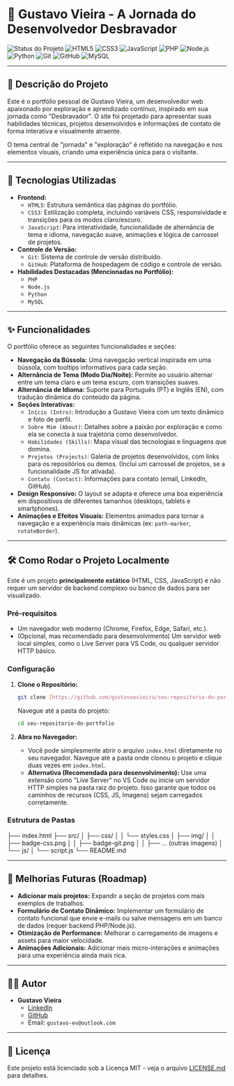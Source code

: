 # 🧭 Gustavo Vieira - A Jornada do Desenvolvedor Desbravador

![Status do Projeto](https://img.shields.io/badge/Status-Online-brightgreen)
![HTML5](https://img.shields.io/badge/-HTML5-333333?style=flat&logo=HTML5)
![CSS3](https://img.shields.io/badge/-CSS-333333?style=flat&logo=CSS3&logoColor=1572B6)
![JavaScript](https://img.shields.io/badge/-JavaScript-333333?style=flat&logo=javascript)
![PHP](https://img.shields.io/badge/-PHP-333333?style=flat&logo=php&logoColor=777BB4)
![Node.js](https://img.shields.io/badge/-Node.js-333333?style=flat&logo=node.js&logoColor=339933)
![Python](https://img.shields.io/badge/-Python-333333?style=flat&logo=python)
![Git](https://img.shields.io/badge/-Git-333333?style=flat&logo=git&logoColor=F05032)
![GitHub](https://img.shields.io/badge/-GitHub-333333?style=flat&logo=github&logoColor=181717)
![MySQL](https://img.shields.io/badge/-MySQL-333333?style=flat&logo=mysql&logoColor=4479A1)

---

## 📝 Descrição do Projeto

Este é o portfólio pessoal de Gustavo Vieira, um desenvolvedor web apaixonado por exploração e aprendizado contínuo, inspirado em sua jornada como "Desbravador". O site foi projetado para apresentar suas habilidades técnicas, projetos desenvolvidos e informações de contato de forma interativa e visualmente atraente.

O tema central de "jornada" e "exploração" é refletido na navegação e nos elementos visuais, criando uma experiência única para o visitante.

---

## 🚀 Tecnologias Utilizadas

* **Frontend:**
    * `HTML5`: Estrutura semântica das páginas do portfólio.
    * `CSS3`: Estilização completa, incluindo variáveis CSS, responsividade e transições para os modos claro/escuro.
    * `JavaScript`: Para interatividade, funcionalidade de alternância de tema e idioma, navegação suave, animações e lógica de carrossel de projetos.
* **Controle de Versão:**
    * `Git`: Sistema de controle de versão distribuído.
    * `GitHub`: Plataforma de hospedagem de código e controle de versão.
* **Habilidades Destacadas (Mencionadas no Portfólio):**
    * `PHP`
    * `Node.js`
    * `Python`
    * `MySQL`

---

## ✨ Funcionalidades

O portfólio oferece as seguintes funcionalidades e seções:

* **Navegação da Bússola:** Uma navegação vertical inspirada em uma bússola, com tooltips informativos para cada seção.
* **Alternância de Tema (Modo Dia/Noite):** Permite ao usuário alternar entre um tema claro e um tema escuro, com transições suaves.
* **Alternância de Idioma:** Suporte para Português (PT) e Inglês (EN), com tradução dinâmica do conteúdo da página.
* **Seções Interativas:**
    * `Início (Intro)`: Introdução a Gustavo Vieira com um texto dinâmico e foto de perfil.
    * `Sobre Mim (About)`: Detalhes sobre a paixão por exploração e como ela se conecta à sua trajetória como desenvolvedor.
    * `Habilidades (Skills)`: Mapa visual das tecnologias e linguagens que domina.
    * `Projetos (Projects)`: Galeria de projetos desenvolvidos, com links para os repositórios ou demos. (Inclui um carrossel de projetos, se a funcionalidade JS for ativada).
    * `Contato (Contact)`: Informações para contato (email, LinkedIn, GitHub).
* **Design Responsivo:** O layout se adapta e oferece uma boa experiência em dispositivos de diferentes tamanhos (desktops, tablets e smartphones).
* **Animações e Efeitos Visuais:** Elementos animados para tornar a navegação e a experiência mais dinâmicas (ex: `path-marker`, `rotateBorder`).

---

## 🛠️ Como Rodar o Projeto Localmente

Este é um projeto **principalmente estático** (HTML, CSS, JavaScript) e não requer um servidor de backend complexo ou banco de dados para ser visualizado.

### Pré-requisitos
* Um navegador web moderno (Chrome, Firefox, Edge, Safari, etc.).
* (Opcional, mas recomendado para desenvolvimento) Um servidor web local simples, como o Live Server para VS Code, ou qualquer servidor HTTP básico.

### Configuração
1.  **Clone o Repositório:**
    ```bash
    git clone [https://github.com/gustavoevieira/seu-repositorio-do-portfolio.git](https://github.com/gustavoevieira/seu-repositorio-do-portfolio.git)
    ```
    Navegue até a pasta do projeto:
    ```bash
    cd seu-repositorio-do-portfolio
    ```

2.  **Abra no Navegador:**
    * Você pode simplesmente abrir o arquivo `index.html` diretamente no seu navegador. Navegue até a pasta onde clonou o projeto e clique duas vezes em `index.html`.
    * **Alternativa (Recomendada para desenvolvimento):** Use uma extensão como "Live Server" no VS Code ou inicie um servidor HTTP simples na pasta raiz do projeto. Isso garante que todos os caminhos de recursos (CSS, JS, Imagens) sejam carregados corretamente.

### Estrutura de Pastas

├── index.html
├── src/
│   ├── css/
│   │   └── styles.css
│   ├── img/
│   │   ├── badge-css.png
│   │   ├── badge-git.png
│   │   ├── ... (outras imagens)
│   └── js/
│       └── script.js
└── README.md

---

## 🎯 Melhorias Futuras (Roadmap)

* **Adicionar mais projetos:** Expandir a seção de projetos com mais exemplos de trabalhos.
* **Formulário de Contato Dinâmico:** Implementar um formulário de contato funcional que envie e-mails ou salve mensagens em um banco de dados (requer backend PHP/Node.js).
* **Otimização de Performance:** Melhorar o carregamento de imagens e assets para maior velocidade.
* **Animações Adicionais:** Adicionar mais micro-interações e animações para uma experiência ainda mais rica.

---

## 👨‍💻 Autor

* **Gustavo Vieira**
    * [LinkedIn](https://www.linkedin.com/in/gustavo-ev)
    * [GitHub](https://github.com/gustavoevieira)
    * Email: `gustavo-ev@outlook.com`

---

## 📄 Licença

Este projeto está licenciado sob a Licença MIT - veja o arquivo [LICENSE.md](LICENSE.md) para detalhes.
